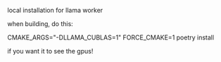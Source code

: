 local installation for llama worker

when building, do this:

CMAKE_ARGS="-DLLAMA_CUBLAS=1" FORCE_CMAKE=1 poetry install

if you want it to see the gpus!
